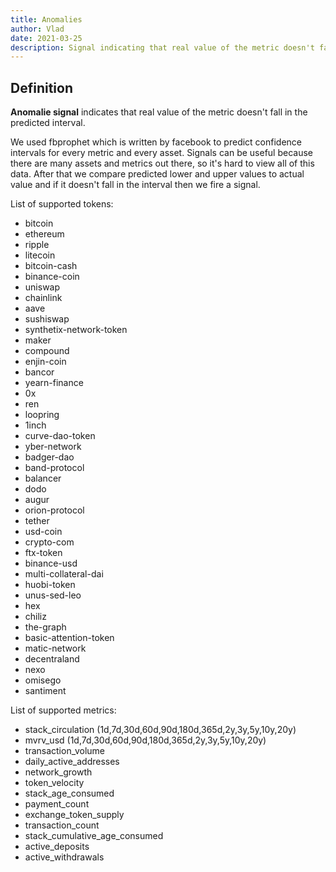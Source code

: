 ```yaml
---
title: Anomalies
author: Vlad
date: 2021-03-25
description: Signal indicating that real value of the metric doesn't fall in the predicted interval
---
```


## Definition

**Anomalie signal** indicates that real value of the metric doesn't fall in the predicted interval.

We used fbprophet which is written by facebook to predict confidence intervals for every metric and every asset.
Signals can be useful because there are many assets and metrics out there, so it's hard to view all of this data.
After that we compare predicted lower and upper values to actual value and if it doesn't fall in the interval then we fire a signal. 

List of supported tokens:
* bitcoin
* ethereum
* ripple
* litecoin
* bitcoin-cash
* binance-coin
* uniswap
* chainlink
* aave
* sushiswap
* synthetix-network-token
* maker
* compound
* enjin-coin
* bancor
* yearn-finance
* 0x
* ren
* loopring
* 1inch
* curve-dao-token
* yber-network
* badger-dao
* band-protocol
* balancer
* dodo
* augur
* orion-protocol
* tether
* usd-coin
* crypto-com
* ftx-token
* binance-usd
* multi-collateral-dai
* huobi-token
* unus-sed-leo
* hex
* chiliz
* the-graph
* basic-attention-token
* matic-network
* decentraland
* nexo
* omisego
* santiment

List of supported metrics:
* stack_circulation (1d,7d,30d,60d,90d,180d,365d,2y,3y,5y,10y,20y)
* mvrv_usd (1d,7d,30d,60d,90d,180d,365d,2y,3y,5y,10y,20y)
* transaction_volume
* daily_active_addresses
* network_growth
* token_velocity
* stack_age_consumed
* payment_count
* exchange_token_supply
* transaction_count
* stack_cumulative_age_consumed
* active_deposits
* active_withdrawals

